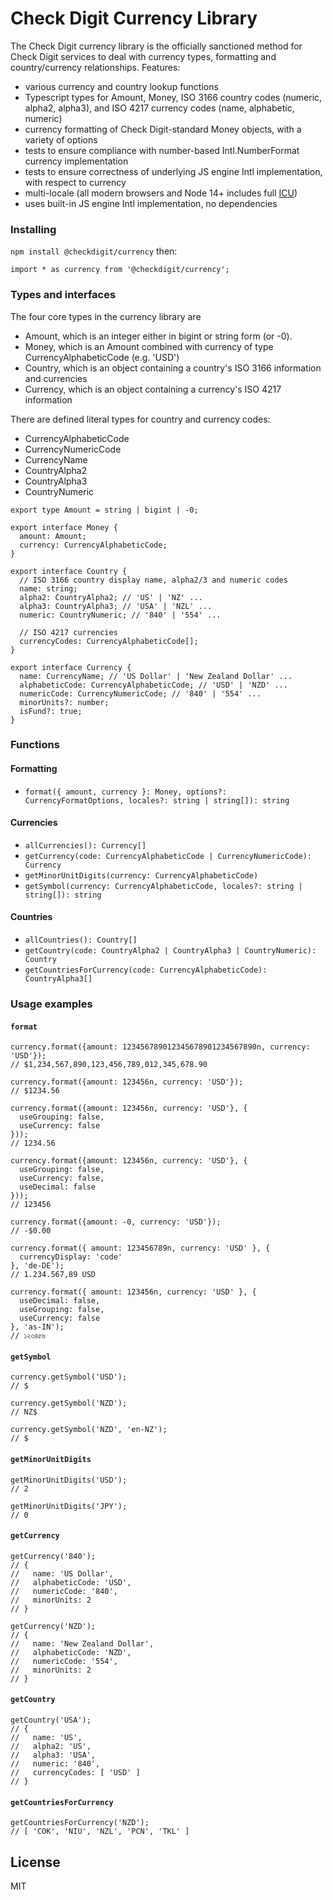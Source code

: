 # Check Digit Currency Library

The Check Digit currency library is the officially sanctioned method for Check Digit services to deal with currency types, formatting and country/currency relationships. Features:

- various currency and country lookup functions
- Typescript types for Amount, Money, ISO 3166 country codes (numeric, alpha2, alpha3), and ISO 4217 currency codes (name, alphabetic, numeric)
- currency formatting of Check Digit-standard Money objects, with a variety of options
- tests to ensure compliance with number-based Intl.NumberFormat currency implementation
- tests to ensure correctness of underlying JS engine Intl implementation, with respect to currency
- multi-locale (all modern browsers and Node 14+ includes full [ICU](http://icu-project.org))
- uses built-in JS engine Intl implementation, no dependencies

### Installing

`npm install @checkdigit/currency` then:

```
import * as currency from '@checkdigit/currency';
```

### Types and interfaces

The four core types in the currency library are

- Amount, which is an integer either in bigint or string form (or -0).
- Money, which is an Amount combined with currency of type CurrencyAlphabeticCode (e.g. 'USD')
- Country, which is an object containing a country's ISO 3166 information and currencies
- Currency, which is an object containing a currency's ISO 4217 information

There are defined literal types for country and currency codes:

- CurrencyAlphabeticCode
- CurrencyNumericCode
- CurrencyName
- CountryAlpha2
- CountryAlpha3
- CountryNumeric

```
export type Amount = string | bigint | -0;

export interface Money {
  amount: Amount;
  currency: CurrencyAlphabeticCode;
}

export interface Country {
  // ISO 3166 country display name, alpha2/3 and numeric codes
  name: string;
  alpha2: CountryAlpha2; // 'US' | 'NZ' ...
  alpha3: CountryAlpha3; // 'USA' | 'NZL' ...
  numeric: CountryNumeric; // '840' | '554' ...

  // ISO 4217 currencies
  currencyCodes: CurrencyAlphabeticCode[];
}

export interface Currency {
  name: CurrencyName; // 'US Dollar' | 'New Zealand Dollar' ...
  alphabeticCode: CurrencyAlphabeticCode; // 'USD' | 'NZD' ...
  numericCode: CurrencyNumericCode; // '840' | '554' ...
  minorUnits?: number;
  isFund?: true;
}
```

### Functions

#### Formatting

- `format({ amount, currency }: Money, options?: CurrencyFormatOptions, locales?: string | string[]): string`

#### Currencies

- `allCurrencies(): Currency[]`
- `getCurrency(code: CurrencyAlphabeticCode | CurrencyNumericCode): Currency`
- `getMinorUnitDigits(currency: CurrencyAlphabeticCode)`
- `getSymbol(currency: CurrencyAlphabeticCode, locales?: string | string[]): string`

#### Countries

- `allCountries(): Country[]`
- `getCountry(code: CountryAlpha2 | CountryAlpha3 | CountryNumeric): Country`
- `getCountriesForCurrency(code: CurrencyAlphabeticCode): CountryAlpha3[]`

### Usage examples

#### `format`

```
currency.format({amount: 123456789012345678901234567890n, currency: 'USD'});
// $1,234,567,890,123,456,789,012,345,678.90

currency.format({amount: 123456n, currency: 'USD'});
// $1234.56

currency.format({amount: 123456n, currency: 'USD'}, {
  useGrouping: false,
  useCurrency: false
}));
// 1234.56

currency.format({amount: 123456n, currency: 'USD'}, {
  useGrouping: false,
  useCurrency: false,
  useDecimal: false
}));
// 123456

currency.format({amount: -0, currency: 'USD'});
// -$0.00

currency.format({ amount: 123456789n, currency: 'USD' }, {
  currencyDisplay: 'code'
}, 'de-DE');
// 1.234.567,89 USD

currency.format({ amount: 123456n, currency: 'USD' }, {
  useDecimal: false,
  useGrouping: false,
  useCurrency: false
}, 'as-IN');
// ১২৩৪৫৬
```

#### `getSymbol`

```
currency.getSymbol('USD');
// $

currency.getSymbol('NZD');
// NZ$

currency.getSymbol('NZD', 'en-NZ');
// $

```

#### `getMinorUnitDigits`

```
getMinorUnitDigits('USD');
// 2

getMinorUnitDigits('JPY');
// 0
```

#### `getCurrency`

```
getCurrency('840');
// {
//   name: 'US Dollar',
//   alphabeticCode: 'USD',
//   numericCode: '840',
//   minorUnits: 2
// }

getCurrency('NZD');
// {
//   name: 'New Zealand Dollar',
//   alphabeticCode: 'NZD',
//   numericCode: '554',
//   minorUnits: 2
// }
```

#### `getCountry`

```
getCountry('USA');
// {
//   name: 'US',
//   alpha2: 'US',
//   alpha3: 'USA',
//   numeric: '840',
//   currencyCodes: [ 'USD' ]
// }
```

#### `getCountriesForCurrency`

```
getCountriesForCurrency('NZD');
// [ 'COK', 'NIU', 'NZL', 'PCN', 'TKL' ]
```

## License

MIT
